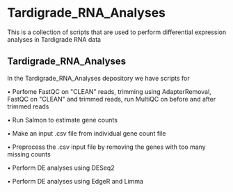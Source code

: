 # Tardigrade_RNA_Analyses
This is a collection of scripts that are used to perform differential expression analyses in Tardigrade RNA data

##  Tardigrade_RNA_Analyses
In the Tardigrade_RNA_Analyses depository we have scripts for

• Perfome FastQC on "CLEAN" reads, trimming using AdapterRemoval, FastQC on "CLEAN" and trimmed reads, run MultiQC on before and after trimmed reads

• Run Salmon to estimate gene counts

• Make an input .csv file from individual gene count file

• Preprocess the .csv input file by removing the genes with too many missing counts

• Perform DE analyses using DESeq2

• Perform DE analyses using EdgeR and Limma
